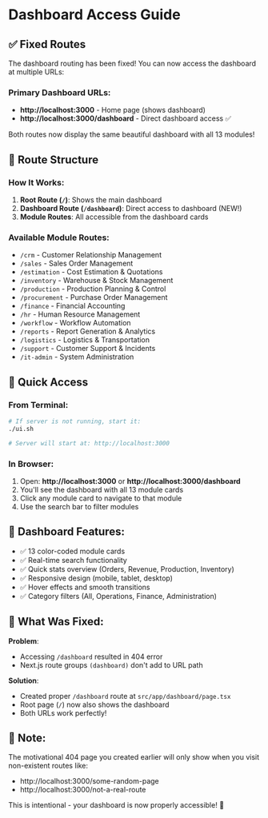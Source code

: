# Dashboard Access Guide

## ✅ Fixed Routes

The dashboard routing has been fixed! You can now access the dashboard at multiple URLs:

### Primary Dashboard URLs:
- **http://localhost:3000** - Home page (shows dashboard)
- **http://localhost:3000/dashboard** - Direct dashboard access ✅

Both routes now display the same beautiful dashboard with all 13 modules!

## 📍 Route Structure

### How It Works:
1. **Root Route (`/`)**: Shows the main dashboard
2. **Dashboard Route (`/dashboard`)**: Direct access to dashboard (NEW!)
3. **Module Routes**: All accessible from the dashboard cards

### Available Module Routes:
- `/crm` - Customer Relationship Management
- `/sales` - Sales Order Management
- `/estimation` - Cost Estimation & Quotations
- `/inventory` - Warehouse & Stock Management
- `/production` - Production Planning & Control
- `/procurement` - Purchase Order Management
- `/finance` - Financial Accounting
- `/hr` - Human Resource Management
- `/workflow` - Workflow Automation
- `/reports` - Report Generation & Analytics
- `/logistics` - Logistics & Transportation
- `/support` - Customer Support & Incidents
- `/it-admin` - System Administration

## 🚀 Quick Access

### From Terminal:
```bash
# If server is not running, start it:
./ui.sh

# Server will start at: http://localhost:3000
```

### In Browser:
1. Open: **http://localhost:3000** or **http://localhost:3000/dashboard**
2. You'll see the dashboard with all 13 module cards
3. Click any module card to navigate to that module
4. Use the search bar to filter modules

## 🎨 Dashboard Features:
- ✅ 13 color-coded module cards
- ✅ Real-time search functionality
- ✅ Quick stats overview (Orders, Revenue, Production, Inventory)
- ✅ Responsive design (mobile, tablet, desktop)
- ✅ Hover effects and smooth transitions
- ✅ Category filters (All, Operations, Finance, Administration)

## 🔧 What Was Fixed:

**Problem**: 
- Accessing `/dashboard` resulted in 404 error
- Next.js route groups `(dashboard)` don't add to URL path

**Solution**:
- Created proper `/dashboard` route at `src/app/dashboard/page.tsx`
- Root page (`/`) now also shows the dashboard
- Both URLs work perfectly!

## 📝 Note:
The motivational 404 page you created earlier will only show when you visit non-existent routes like:
- http://localhost:3000/some-random-page
- http://localhost:3000/not-a-real-route

This is intentional - your dashboard is now properly accessible! 🎉
